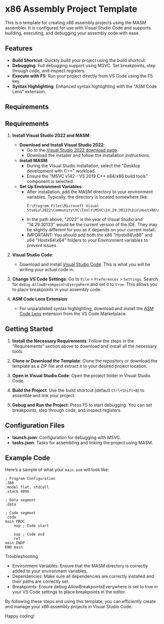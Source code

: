 # x86 Assembly Project Template

This is a template for creating x86 assembly projects using the MASM assembler. It is configured for use with Visual Studio Code and supports building, executing, and debugging your assembly code with ease.

## Features

- **Build Shortcut**: Quickly build your project using the build shortcut.
- **Debugging**: Full debugging support using MSVC. Set breakpoints, step through code, and inspect registers.
- **Execute with F5**: Run your project directly from VS Code using the F5 key.
- **Syntax Highlighting**: Enhanced syntax highlighting with the "ASM Code Lens" extension.

## Requirements

## Requirements

1. **Install Visual Studio 2022 and MASM**:
   - **Download and Install Visual Studio 2022**:
     - Go to the [Visual Studio 2022 download page](https://visualstudio.microsoft.com/vs/).
     - Download the installer and follow the installation instructions.
   - **Install MASM**:
     - During the Visual Studio installation, select the "Desktop development with C++" workload.
     - Ensure the "MSVC v142 - VS 2019 C++ x64/x86 build tools" component is selected.
   - **Set Up Environment Variables**:
     - After installation, add the MASM directory to your environment variables. Typically, the directory is located somewhere like:
       ```
       C:\Program Files\Microsoft Visual Studio\2022\Community\VC\Tools\MSVC\14.29.30133\bin\Hostx86\x86
       ```
     - In the path above, "2022" is the year of Visual Studio and "14.29.30133" would be the current version of the IDE. They may be slightly different for you as it depends on your current install.
     - IMPORTANT: You should add both the x86 "Hostx86\x86" and x64 "Hostx64\x64" folders to your Environment variables to prevent issues.

2. **Visual Studio Code**:
   - Download and install [Visual Studio Code](https://code.visualstudio.com/). This is what you will be writing your actual code in.

3. **Change VS Code Settings**:
    Go to `File` > `Preferences` > `Settings`.
    Search for `debug.AllowBreakpointsEverywhere` and set it to `true`. This allows you to place breakpoints in your assembly code.

4. **ASM Code Lens Extension**:
   - For unparalleled syntax highlighting, download and install the [ASM Code Lens](https://marketplace.visualstudio.com/items?itemName=maziac.asm-code-lens) extension from the VS Code Marketplace.

## Getting Started

1. **Install the Necessary Requirements**:
    Follow the steps in the "Requirements" section above to download and install all the necessary tools.

2. **Clone or Download the Template**:
    Clone the repository or download the template as a ZIP file and extract it to your desired project location.

3. **Open in Visual Studio Code**:
    Open the project folder in Visual Studio Code.

4. **Build the Project**:
    Use the build shortcut (default `Ctrl+Shift+B`) to assemble and link your project.

5. **Debug and Run the Project**:
    Press F5 to start debugging. You can set breakpoints, step through code, and inspect registers.


## Configuration Files

- **launch.json**: Configuration for debugging with MSVC.
- **tasks.json**: Tasks for assembling and linking the project using MASM.

## Example Code

Here’s a sample of what your `main.asm` will look like:

```assembly
; Program Configuration
.386
.model flat, stdcall
.stack 4096

; Data segment
.data

; Code segment
.code                   
main PROC
    nop ; Code start

    nop ; Code end
    ret
main ENDP
END main
```

Troubleshooting

   - Environment Variables: Ensure that the MASM directory is correctly added to your environment variables.
   - Dependencies: Make sure all dependencies are correctly installed and their paths are correctly set.
   - Breakpoints: Ensure debug.AllowBreakpointsEverywhere is set to true in your VS Code settings to place breakpoints in the editor.

By following these steps and using this template, you can efficiently create and manage your x86 assembly projects in Visual Studio Code.

Happy coding!
